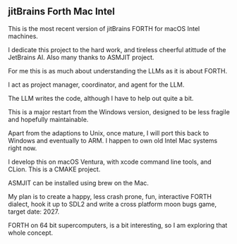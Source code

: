 ## jitBrains Forth Mac Intel

This is the most recent version of jitBrains FORTH for macOS Intel machines.

I dedicate this project to the hard work, and tireless cheerful atittude of the JetBrains AI.
Also many thanks to ASMJIT project.

For me this is as much about understanding the LLMs as it is about FORTH.

I act as project manager, coordinator, and agent for the LLM.

The LLM writes the code, although I have to help out quite a bit.


This is a major restart from the Windows version, designed to be less fragile and hopefully maintainable.

Apart from the adaptions to Unix, once mature, I will port this back to Windows and eventually to ARM.
I happen to own old Intel Mac systems right now.

I develop this on macOS Ventura, with xcode command line tools, and CLion.
This is a CMAKE project.

ASMJIT can be installed using brew on the Mac.

My plan is to create a happy, less crash prone, fun, interactive FORTH dialect, hook it up to SDL2 and write a cross platform moon bugs game, target date: 2027.

FORTH on 64 bit supercomputers, is a bit interesting, so I am exploring that whole concept.



